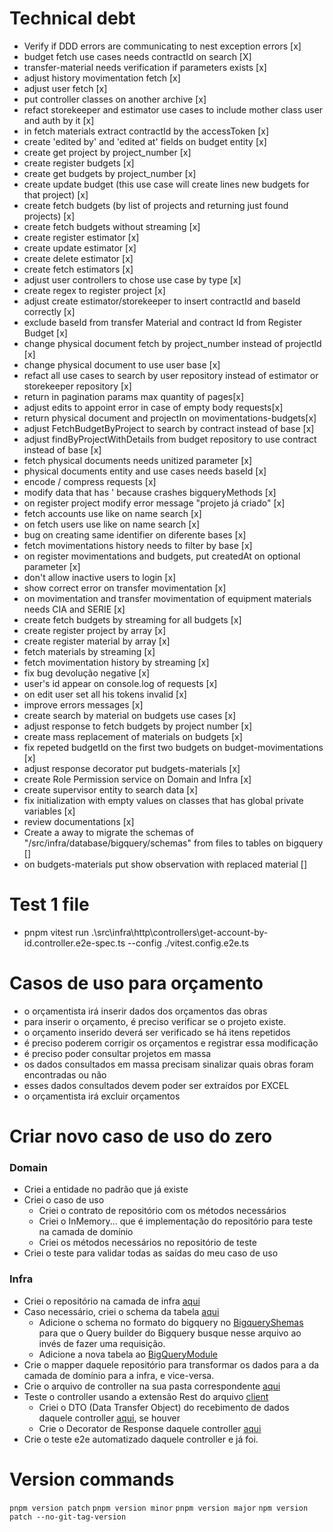 # Technical debt

- Verify if DDD errors are communicating to nest exception errors [x]
- budget fetch use cases needs contractId on search [X]
- transfer-material needs verification if parameters exists [x]
- adjust history movimentation fetch [x]
- adjust user fetch [x]
- put controller classes on another archive [x]
- refact storekeeper and estimator use cases to include mother class user and auth by it [x]
- in fetch materials extract contractId by the accessToken [x]
- create 'edited by' and 'edited at' fields on budget entity [x]
- create get project by project_number [x]
- create register budgets [x]
- create get budgets by project_number [x]
- create update budget (this use case will create lines new budgets for that project) [x]
- create fetch budgets (by list of projects and returning just found projects) [x]
- create fetch budgets without streaming [x]
- create register estimator [x]
- create update estimator [x]
- create delete estimator [x]
- create fetch estimators [x]
- adjust user controllers to chose use case by type [x]
- create regex to register project [x]
- adjust create estimator/storekeeper to insert contractId and baseId correctly [x]
- exclude baseId from transfer Material and contract Id from Register Budget [x]
- change physical document fetch by project_number instead of projectId [x]
- change physical document to use user base [x]
- refact all use cases to search by user repository instead of estimator or storekeeper repository [x]
- return in pagination params max quantity of pages[x]
- adjust edits to appoint error in case of empty body requests[x]
- return physical document and projectIn on movimentations-budgets[x]
- adjust FetchBudgetByProject to search by contract instead of base [x]
- adjust findByProjectWithDetails from budget repository to use contract instead of base [x]
- fetch physical documents needs unitized parameter [x]
- physical documents entity and use cases needs baseId [x]
- encode / compress requests [x]
- modify data that has ' because crashes bigqueryMethods [x]
- on register project modify error message "projeto já criado" [x]
- fetch accounts use like on name search [x]
- on fetch users use like on name search [x]
- bug on creating same identifier on diferente bases [x]
- fetch movimentations history needs to filter by base [x]
- on register movimentations and budgets, put createdAt on optional parameter [x]
- don't allow inactive users to login [x]
- show correct error on transfer movimentation [x]
- on movimentation and transfer movimentation of equipment materials needs CIA and SERIE [x]
- create fetch budgets by streaming for all budgets [x]
- create register project by array [x]
- create register material by array [x]
- fetch materials by streaming [x]
- fetch movimentation history by streaming [x]
- fix bug devolução negative [x]
- user's id appear on console.log of requests [x]
- on edit user set all his tokens invalid [x]
- improve errors messages [x]
- create search by material on budgets use cases [x]
- adjust response to fetch budgets by project number [x]
- create mass replacement of materials on budgets [x]
- fix repeted budgetId on the first two budgets on budget-movimentations [x]
- adjust response decorator put budgets-materials [x]
- create Role Permission service on Domain and Infra [x]
- create supervisor entity to search data [x]
- fix initialization with empty values on classes that has global private variables [x]
- review documentations [x]
- Create a away to migrate the schemas of "/src/infra/database/bigquery/schemas" from files to tables on bigquery []
- on budgets-materials put show observation with replaced material []

# Test 1 file

- pnpm vitest run .\src\infra\http\controllers\get-account-by-id.controller.e2e-spec.ts --config ./vitest.config.e2e.ts

# Casos de uso para orçamento

- o orçamentista irá inserir dados dos orçamentos das obras
- para inserir o orçamento, é preciso verificar se o projeto existe.
- o orçamento inserido deverá ser verificado se há itens repetidos
- é preciso poderem corrigir os orçamentos e registrar essa modificação
- é preciso poder consultar projetos em massa
- os dados consultados em massa precisam sinalizar quais obras foram encontradas ou não
- esses dados consultados devem poder ser extraídos por EXCEL
- o orçamentista irá excluir orçamentos

# Criar novo caso de uso do zero

### Domain

- Criei a entidade no padrão que já existe
- Criei o caso de uso
  - Criei o contrato de repositório com os métodos necessários
  - Criei o InMemory... que é implementação do repositório para teste na camada de domínio
  - Criei os métodos necessários no repositório de teste
- Criei o teste para validar todas as saídas do meu caso de uso

### Infra

- Criei o repositório na camada de infra [aqui](../src/infra/database/bigquery/repositories)
- Caso necessário, criei o schema da tabela [aqui](../src/infra/database/bigquery/schemas/)
  - Adicione o schema no formato do bigquery no [BigqueryShemas](../src/infra/database/bigquery/schemas/bigquery%20schemas/bigquerySchemas.ts) para que o Query builder do Bigquery busque nesse arquivo ao invés de fazer uma requisição.
  - Adicione a nova tabela ao [BigQueryModule](../src/infra/database/bigquery/bigquery.module.ts)
- Crie o mapper daquele repositório para transformar os dados para a da camada de domínio para a infra, e vice-versa.
- Crie o arquivo de controller na sua pasta correspondente [aqui](../src/infra/http/controllers)
- Teste o controller usando a extensão Rest do arquivo [client](../client.http)
  - Criei o DTO (Data Transfer Object) do recebimento de dados daquele controller [aqui](../src/infra/http/swagger%20dto%20and%20decorators/), se houver
  - Crie o Decorator de Response daquele controller [aqui](../src/infra/http/swagger%20dto%20and%20decorators/)
- Crie o teste e2e automatizado daquele controller e já foi.

# Version commands

`pnpm version patch`
`pnpm version minor`
`pnpm version major`
`npm version patch --no-git-tag-version`
